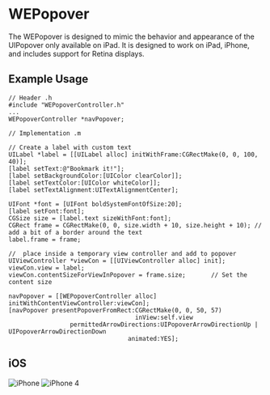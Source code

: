 # WEPopover

The WEPopover is designed to mimic the behavior and appearance of the UIPopover only available on iPad. It is designed to work on iPad, iPhone, and includes support for Retina displays.


## Example Usage

	// Header .h
	#include "WEPopoverController.h"
	...
	WEPopoverController *navPopover;

	// Implementation .m

	// Create a label with custom text 
	UILabel *label = [[UILabel alloc] initWithFrame:CGRectMake(0, 0, 100, 40)];
	[label setText:@"Bookmark it!"];
	[label setBackgroundColor:[UIColor clearColor]];
	[label setTextColor:[UIColor whiteColor]];
	[label setTextAlignment:UITextAlignmentCenter];

	UIFont *font = [UIFont boldSystemFontOfSize:20];
	[label setFont:font];
	CGSize size = [label.text sizeWithFont:font];
	CGRect frame = CGRectMake(0, 0, size.width + 10, size.height + 10); // add a bit of a border around the text
	label.frame = frame;

	//  place inside a temporary view controller and add to popover
	UIViewController *viewCon = [[UIViewController alloc] init];
	viewCon.view = label;
	viewCon.contentSizeForViewInPopover = frame.size;		// Set the content size

	navPopover = [[WEPopoverController alloc] initWithContentViewController:viewCon];
	[navPopover presentPopoverFromRect:CGRectMake(0, 0, 50, 57)
	                                   inView:self.view
	                 permittedArrowDirections:UIPopoverArrowDirectionUp | UIPopoverArrowDirectionDown
	                                 animated:YES];
## iOS

![iPhone](http://paulsolt.com/wp-content/uploads/2011/04/iPhone.jpg)
![iPhone 4](http://paulsolt.com/wp-content/uploads/2011/04/iPhone4.jpg)


